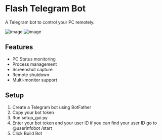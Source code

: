 # Flash Telegram Bot

A Telegram bot to control your PC remotely. 




![image](https://github.com/user-attachments/assets/5b990b95-1a3d-48c3-ab5d-13c2216d95c8)
![image](https://github.com/user-attachments/assets/7a788166-bbfb-417e-97a0-f7e878fa84f8)

## Features
- PC Status monitoring
- Process management
- Screenshot capture
- Remote shutdown
- Multi-monitor support

## Setup
1. Create a Telegram bot using BotFather
2. Copy your bot token
3. Run setup_gui.py
4. Enter your bot token and your user ID if you can find your user ID go to @userinfobot /start 
5. Click Build Bot


